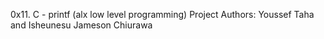 0x11. C - printf (alx low level programming)
Project Authors: Youssef Taha and  Isheunesu Jameson Chiurawa
